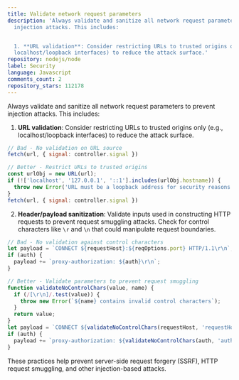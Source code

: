 ```yaml
---
title: Validate network request parameters
description: 'Always validate and sanitize all network request parameters to prevent
  injection attacks. This includes:


  1. **URL validation**: Consider restricting URLs to trusted origins only (e.g.,
  localhost/loopback interfaces) to reduce the attack surface.'
repository: nodejs/node
label: Security
language: Javascript
comments_count: 2
repository_stars: 112178
---
```


Always validate and sanitize all network request parameters to prevent injection attacks. This includes:

1. **URL validation**: Consider restricting URLs to trusted origins only (e.g., localhost/loopback interfaces) to reduce the attack surface.

```javascript
// Bad - No validation on URL source
fetch(url, { signal: controller.signal })

// Better - Restrict URLs to trusted origins
const urlObj = new URL(url);
if (!['localhost', '127.0.0.1', '::1'].includes(urlObj.hostname)) {
  throw new Error('URL must be a loopback address for security reasons');
}
fetch(url, { signal: controller.signal })
```

2. **Header/payload sanitization**: Validate inputs used in constructing HTTP requests to prevent request smuggling attacks. Check for control characters like `\r` and `\n` that could manipulate request boundaries.

```javascript
// Bad - No validation against control characters
let payload = `CONNECT ${requestHost}:${reqOptions.port} HTTP/1.1\r\n`;
if (auth) {
  payload += `proxy-authorization: ${auth}\r\n`;
}

// Better - Validate parameters to prevent request smuggling
function validateNoControlChars(value, name) {
  if (/[\r\n]/.test(value)) {
    throw new Error(`${name} contains invalid control characters`);
  }
  return value;
}
let payload = `CONNECT ${validateNoControlChars(requestHost, 'requestHost')}:${validateNoControlChars(reqOptions.port, 'port')} HTTP/1.1\r\n`;
if (auth) {
  payload += `proxy-authorization: ${validateNoControlChars(auth, 'auth')}\r\n`;
}
```

These practices help prevent server-side request forgery (SSRF), HTTP request smuggling, and other injection-based attacks.